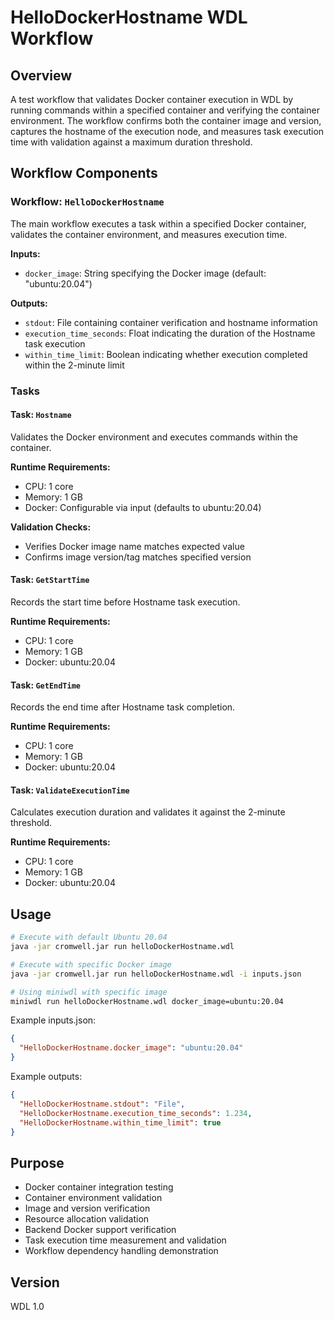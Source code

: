 # HelloDockerHostname WDL Workflow

## Overview
A test workflow that validates Docker container execution in WDL by running commands within a specified container and verifying the container environment. The workflow confirms both the container image and version, captures the hostname of the execution node, and measures task execution time with validation against a maximum duration threshold.

## Workflow Components

### Workflow: `HelloDockerHostname`
The main workflow executes a task within a specified Docker container, validates the container environment, and measures execution time.

**Inputs:**
- `docker_image`: String specifying the Docker image (default: "ubuntu:20.04")

**Outputs:**
- `stdout`: File containing container verification and hostname information
- `execution_time_seconds`: Float indicating the duration of the Hostname task execution
- `within_time_limit`: Boolean indicating whether execution completed within the 2-minute limit

### Tasks

#### Task: `Hostname`
Validates the Docker environment and executes commands within the container.

**Runtime Requirements:**
- CPU: 1 core
- Memory: 1 GB
- Docker: Configurable via input (defaults to ubuntu:20.04)

**Validation Checks:**
- Verifies Docker image name matches expected value
- Confirms image version/tag matches specified version

#### Task: `GetStartTime`
Records the start time before Hostname task execution.

**Runtime Requirements:**
- CPU: 1 core
- Memory: 1 GB
- Docker: ubuntu:20.04

#### Task: `GetEndTime`
Records the end time after Hostname task completion.

**Runtime Requirements:**
- CPU: 1 core
- Memory: 1 GB
- Docker: ubuntu:20.04

#### Task: `ValidateExecutionTime`
Calculates execution duration and validates it against the 2-minute threshold.

**Runtime Requirements:**
- CPU: 1 core
- Memory: 1 GB
- Docker: ubuntu:20.04

## Usage
```bash
# Execute with default Ubuntu 20.04
java -jar cromwell.jar run helloDockerHostname.wdl

# Execute with specific Docker image
java -jar cromwell.jar run helloDockerHostname.wdl -i inputs.json

# Using miniwdl with specific image
miniwdl run helloDockerHostname.wdl docker_image=ubuntu:20.04
```

Example inputs.json:
```json
{
  "HelloDockerHostname.docker_image": "ubuntu:20.04"
}
```

Example outputs:
```json
{
  "HelloDockerHostname.stdout": "File",
  "HelloDockerHostname.execution_time_seconds": 1.234,
  "HelloDockerHostname.within_time_limit": true
}
```

## Purpose
- Docker container integration testing
- Container environment validation
- Image and version verification
- Resource allocation validation
- Backend Docker support verification
- Task execution time measurement and validation
- Workflow dependency handling demonstration

## Version
WDL 1.0
